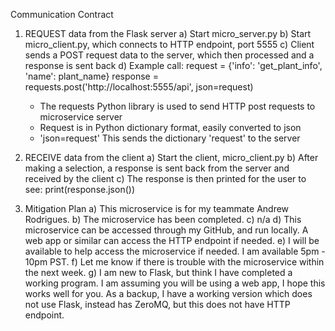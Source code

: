 Communication Contract

1) REQUEST data from the Flask server
  a) Start micro_server.py
  b) Start micro_client.py, which connects to HTTP endpoint, port 5555
  c) Client sends a POST request data to the server, which then processed and a response is sent back
  d) Example call:
     request = {'info': 'get_plant_info', 'name': plant_name}
     response = requests.post('http://localhost:5555/api', json=request)
     - The requests Python library is used to send HTTP post requests to microservice server
     - Request is in Python dictionary format, easily converted to json
     - 'json=request' This sends the dictionary 'request' to the server
2) RECEIVE data from the client
  a) Start the client, micro_client.py
  b) After making a selection, a response is sent back from the server and received by the client
  c) The response is then printed for the user to see: print(response.json())

3) Mitigation Plan
   a) This microservice is for my teammate Andrew Rodrigues.
   b) The microservice has been completed.
   c) n/a
   d) This microservice can be accessed through my GitHub, and run locally. A web app or similar can
   access the HTTP endpoint if needed.
   e) I will be available to help access the microservice if needed. I am available 5pm - 10pm PST.
   f) Let me know if there is trouble with the microservice within the next week.
   g) I am new to Flask, but think I have completed a working program. I am assuming you will be using a
   web app, I hope this works well for you. As a backup, I have a working version which does not use Flask,
   instead has ZeroMQ, but this does not have HTTP endpoint.
